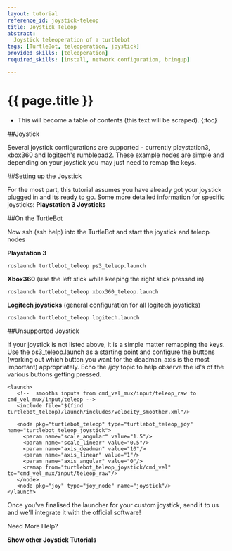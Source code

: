 ```yaml
---
layout: tutorial
reference_id: joystick-teleop
title: Joystick Teleop
abstract:
  Joystick teleoperation of a turtlebot
tags: [TurtleBot, teleoperation, joystick]
provided skills: [teleoperation]
required_skills: [install, network configuration, bringup]

---
```


# {{ page.title }}

* This will become a table of contents (this text will be scraped).
{:toc}


##Joystick

Several joystick configurations are supported - currently playstation3, xbox360 and logitech's rumblepad2. These example nodes are simple and depending on your joystick you may just need to remap the keys.

##Setting up the Joystick

For the most part, this tutorial assumes you have already got your joystick plugged in and its ready to go. Some more detailed information for specific joysticks: **Playstation 3 Joysticks**

##On the TurtleBot

Now ssh (ssh help) into the TurtleBot and start the joystick and teleop nodes

**Playstation 3**

	roslaunch turtlebot_teleop ps3_teleop.launch

**Xbox360** (use the left stick while keeping the right stick pressed in)

	roslaunch turtlebot_teleop xbox360_teleop.launch

**Logitech joysticks** (general configuration for all logitech joysticks)

	roslaunch turtlebot_teleop logitech.launch

##Unsupported Joystick

If your joystick is not listed above, it is a simple matter remapping the keys. Use the ps3_teleop.launch as a starting point and configure the buttons (working out which button you want for the deadman_axis is the most important) appropriately. Echo the /joy topic to help observe the id's of the various buttons getting pressed.

	<launch>
	   <!--  smooths inputs from cmd_vel_mux/input/teleop_raw to cmd_vel_mux/input/teleop -->
	   <include file="$(find turtlebot_teleop)/launch/includes/velocity_smoother.xml"/>

	   <node pkg="turtlebot_teleop" type="turtlebot_teleop_joy" name="turtlebot_teleop_joystick">
	     <param name="scale_angular" value="1.5"/>
	     <param name="scale_linear" value="0.5"/>
	     <param name="axis_deadman" value="10"/>
	     <param name="axis_linear" value="1"/>
	     <param name="axis_angular" value="0"/>
	     <remap from="turtlebot_teleop_joystick/cmd_vel" to="cmd_vel_mux/input/teleop_raw"/>
	   </node>
	   <node pkg="joy" type="joy_node" name="joystick"/>
	</launch>

Once you've finalised the launcher for your custom joystick, send it to us and we'll integrate it with the official software!

Need More Help?

**Show other Joystick Tutorials**

